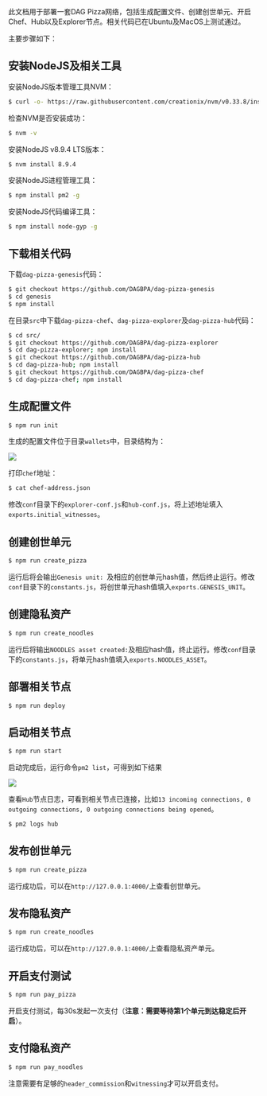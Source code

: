此文档用于部署一套DAG Pizza网络，包括生成配置文件、创建创世单元、开启Chef、Hub以及Explorer节点。相关代码已在Ubuntu及MacOS上测试通过。

主要步骤如下：

## 安装NodeJS及相关工具

安装NodeJS版本管理工具NVM：

```bash
$ curl -o- https://raw.githubusercontent.com/creationix/nvm/v0.33.8/install.sh | bash
```

检查NVM是否安装成功：

```bash
$ nvm -v
```

安装NodeJS v8.9.4 LTS版本：

```bash
$ nvm install 8.9.4
```

安装NodeJS进程管理工具：

```bash
$ npm install pm2 -g
```

安装NodeJS代码编译工具：

```bash
$ npm install node-gyp -g
```

## 下载相关代码

下载`dag-pizza-genesis`代码：

```bash
$ git checkout https://github.com/DAGBPA/dag-pizza-genesis
$ cd genesis
$ npm install
```

在目录`src`中下载`dag-pizza-chef`、`dag-pizza-explorer`及`dag-pizza-hub`代码：

```bash
$ cd src/
$ git checkout https://github.com/DAGBPA/dag-pizza-explorer
$ cd dag-pizza-explorer; npm install
$ git checkout https://github.com/DAGBPA/dag-pizza-hub
$ cd dag-pizza-hub; npm install
$ git checkout https://github.com/DAGBPA/dag-pizza-chef
$ cd dag-pizza-chef; npm install
```

## 生成配置文件

```bash
$ npm run init
```

生成的配置文件位于目录`wallets`中，目录结构为：

![](http://oc7urqs4c.bkt.clouddn.com/2018-04-01-byteball-genesis-wallets.png)

打印`chef`地址：

```bash
$ cat chef-address.json
```

修改`conf`目录下的`explorer-conf.js`和`hub-conf.js`，将上述地址填入`exports.initial_witnesses`。

## 创建创世单元

```bash
$ npm run create_pizza
```

运行后将会输出`Genesis unit: `及相应的创世单元hash值，然后终止运行。修改`conf`目录下的`constants.js`，将创世单元hash值填入`exports.GENESIS_UNIT`。

## 创建隐私资产

```bash
$ npm run create_noodles
```

运行后将输出`NOODLES asset created:`及相应hash值，终止运行。修改`conf`目录下的`constants.js`，将单元hash值填入`exports.NOODLES_ASSET`。

## 部署相关节点

```bash
$ npm run deploy
```

## 启动相关节点

```bash
$ npm run start
```

启动完成后，运行命令`pm2 list`，可得到如下结果

![](http://oc7urqs4c.bkt.clouddn.com/2018-04-01-byteball-genesis-pm2.png)

查看`Hub`节点日志，可看到相关节点已连接，比如`13 incoming connections, 0 outgoing connections, 0 outgoing connections being opened`。

```bash
$ pm2 logs hub
```

## 发布创世单元

```bash
$ npm run create_pizza
```

运行成功后，可以在`http://127.0.0.1:4000/`上查看创世单元。

## 发布隐私资产

```bash
$ npm run create_noodles
```

运行成功后，可以在`http://127.0.0.1:4000/`上查看隐私资产单元。


## 开启支付测试

```bash
$ npm run pay_pizza
```

开启支付测试，每30s发起一次支付（**注意：需要等待第1个单元到达稳定后开启**）。

## 支付隐私资产

```bash
$ npm run pay_noodles
```

注意需要有足够的`header_commission`和`witnessing`才可以开启支付。